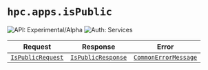 # `hpc.apps.isPublic`

![API: Experimental/Alpha](https://img.shields.io/static/v1?label=API&message=Experimental/Alpha&color=orange&style=flat-square)
![Auth: Services](https://img.shields.io/static/v1?label=Auth&message=Services&color=informational&style=flat-square)



| Request | Response | Error |
|---------|----------|-------|
|<code><a href='#ispublicrequest'>IsPublicRequest</a></code>|<code><a href='#ispublicresponse'>IsPublicResponse</a></code>|<code><a href='/docs/reference/dk.sdu.cloud.CommonErrorMessage.md'>CommonErrorMessage</a></code>|



